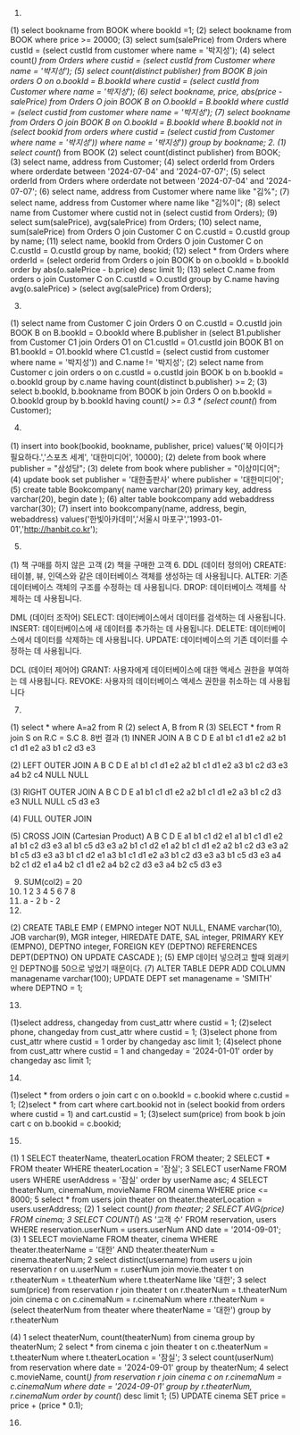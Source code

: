 1.
(1) select bookname from BOOK where bookId =1;
(2) select bookname from BOOK where price >= 20000;
(3) select sum(salePrice) from Orders where custId = (select custId from customer where name = '박지성');
(4) select count(*) from Orders where custid = (select custId from Customer where name = '박지성');
(5) select count(distinct publisher) from BOOK B join orders O on o.bookId = B.bookId
where custid = (select custId from Customer where name = '박지성');
(6) select bookname, price, abs(price - salePrice) from Orders O join BOOK B on O.bookId = B.bookId
where custId = (select custid from customer where name = '박지성');
(7) select bookname from Orders O join BOOK B on O.bookId = B.bookId
where B.bookId not in (select bookid from orders where custid = (select custid from Customer where name = '박지성')) where name = '박지성')) group by bookname;
2.
(1) select count(*) from BOOK
(2) select count(distinct publisher) from BOOK;
(3) select name, address from Customer;
(4) select orderId from Orders where orderdate between '2024-07-04' and '2024-07-07';
(5) select orderId from Orders where orderdate not between '2024-07-04' and '2024-07-07';
(6) select name, address from Customer where name like "김%";
(7) select name, address from Customer where name like "김%이";
(8) select name from Customer where custid not in (select custid from Orders);
(9) select sum(salePrice), avg(salePrice) from Orders;
(10) select name, sum(salePrice) from Orders O join Customer C on C.custId = O.custId group by name;
(11) select name, bookId from Orders O
join Customer C on C.custId = O.custId
group by name, bookid;
(12) select * from Orders where orderId = (select orderid from Orders o
join BOOK b on o.bookId = b.bookId order by abs(o.salePrice - b.price) desc limit 1);
(13) select C.name from orders o join Customer C on C.custId = O.custId
group by C.name having avg(o.salePrice) > (select avg(salePrice) from Orders);

3.
(1)
select name from Customer C
join Orders O on C.custId = O.custId
join BOOK B on B.bookId = O.bookId
where B.publisher
in (select B1.publisher from Customer C1
join Orders O1 on C1.custId = O1.custId
join BOOK B1 on B1.bookId = O1.bookId
where C1.custId = (select custid from customer where name = '박지성'))
and C.name != '박지성';
(2)
select name from Customer c
join orders o on c.custId = o.custId
join BOOK b on b.bookId = o.bookId
group by c.name
having count(distinct b.publisher) >= 2;
(3)
select b.bookId, b.bookname from BOOK b
join Orders O on b.bookId = O.bookId
group by b.bookId
having count(*) >= 0.3 * (select count(*) from Customer);

4.
(1) insert into book(bookid, bookname, publisher, price) values('북 아이디가 필요하다.','스포츠 세계', '대한미디어', 10000);
(2) delete from book where publisher = "삼성당";
(3) delete from book where publisher = "이상미디어";
(4) update book set publisher = '대한출판사' where publisher = '대한미디어';
(5) create table Bookcompany(
	name varchar(20) primary key,
    address varchar(20),
    begin date
);
(6) alter table bookcompany add webaddress varchar(30);
(7) insert into bookcompany(name, address, begin, webaddress) 
values('한빛아카데미','서울시 마포구','1993-01-01','<http://hanbit.co.kr>');

5.
(1) 책 구매를 하지 않은 고객
(2) 책을 구매한 고객
6.
DDL (데이터 정의어)
CREATE: 테이블, 뷰, 인덱스와 같은 데이터베이스 객체를 생성하는 데 사용됩니다.
ALTER: 기존 데이터베이스 객체의 구조를 수정하는 데 사용됩니다.
DROP: 데이터베이스 객체를 삭제하는 데 사용됩니다.

DML (데이터 조작어)
SELECT: 데이터베이스에서 데이터를 검색하는 데 사용됩니다.
INSERT: 데이터베이스에 새 데이터를 추가하는 데 사용됩니다.
DELETE: 데이터베이스에서 데이터를 삭제하는 데 사용됩니다.
UPDATE: 데이터베이스의 기존 데이터를 수정하는 데 사용됩니다.

DCL (데이터 제어어)
GRANT: 사용자에게 데이터베이스에 대한 액세스 권한을 부여하는 데 사용됩니다.
REVOKE: 사용자의 데이터베이스 액세스 권한을 취소하는 데 사용됩니다

7.
(1) select * where A=a2 from R
(2) select A, B from R
(3) SELECT * from R join S on R.C = S.C
8.
8번 결과
(1) INNER JOIN
A	B	C	D	E
a1	b1	c1	d1	e2
a2	b1	c1	d1	e2
a3	b1	c2	d3	e3

(2) LEFT OUTER JOIN
A	B	C	D	E
a1	b1	c1	d1	e2
a2	b1	c1	d1	e2
a3	b1	c2	d3	e3
a4	b2	c4	NULL	NULL

(3) RIGHT OUTER JOIN
A	B	C	D	E
a1	b1	c1	d1	e2
a2	b1	c1	d1	e2
a3	b1	c2	d3	e3
NULL	NULL	c5	d3	e3

(4) FULL OUTER JOIN


(5) CROSS JOIN (Cartesian Product)
A	B	C	D	E
a1	b1	c1	d2	e1
a1	b1	c1	d1	e2
a1	b1	c2	d3	e3
a1	b1	c5	d3	e3
a2	b1	c1	d2	e1
a2	b1	c1	d1	e2
a2	b1	c2	d3	e3
a2	b1	c5	d3	e3
a3	b1	c1	d2	e1
a3	b1	c1	d1	e2
a3	b1	c2	d3	e3
a3	b1	c5	d3	e3
a4	b2	c1	d2	e1
a4	b2	c1	d1	e2
a4	b2	c2	d3	e3
a4	b2	c5	d3	e3

9. SUM(col2) = 20
10. 1 2 3 4 5 6 7 8
11. a - 2  b - 2
12. 
(2) 
CREATE TABLE EMP (
  EMPNO integer NOT NULL,
  ENAME varchar(10),
  JOB varchar(9),
  MGR integer,
  HIREDATE DATE,
  SAL integer,
  PRIMARY KEY (EMPNO),
  DEPTNO integer,
  FOREIGN KEY (DEPTNO)
                REFERENCES DEPT(DEPTNO) ON UPDATE CASCADE
);
(5) EMP 데이터 넣으려고 할때 외래키인 DEPTNO를 50으로 넣었기 때문이다.
(7) ALTER TABLE DEPR ADD COLUMN managename varchar(100);
UPDATE DEPT
set managename = 'SMITH'
where DEPTNO = 1;

13.
(1)select address, changeday from cust_attr
where custid = 1;
(2)select phone, changeday
from cust_attr
where custid = 1;
(3)select phone from cust_attr
where custid = 1
order by changeday asc
limit 1;
(4)select phone from cust_attr
where custid = 1 and changeday = '2024-01-01'
order by changeday asc limit 1;

14.
(1)select * from orders o
join cart c on o.bookId = c.bookid
where c.custid = 1;
(2)select * from cart
where cart.bookid not in (select bookid from orders where custid = 1) and cart.custid = 1;
(3)select sum(price) from book b
join cart c on b.bookid = c.bookid;

15.
(1)
1
SELECT 
    theaterName, theaterLocation
FROM
    theater;
2
SELECT 
    *
FROM
    theater
WHERE
    theaterLocation = '잠실';
3
SELECT 
    userName
FROM
    users
WHERE
    userAddress = '잠실'
order by userName asc;
4
SELECT 
    theaterNum, cinemaNum, movieName
FROM
    cinema
WHERE
    price <= 8000;
5
select * from users join theater
on theater.theaterLocation = users.userAddress;
(2)
1
select count(*) from theater;
2
SELECT 
    AVG(price)
FROM
    cinema;
3
SELECT 
    COUNT(*) AS '고객 수'
FROM
    reservation,
    users
WHERE
    reservation.userNum = users.userNum
        AND date = '2014-09-01';
(3)
1
SELECT 
    movieName
FROM
    theater,
    cinema
WHERE
    theater.theaterName = '대한'
        AND theater.theaterNum = cinema.theaterNum;
2
select distinct(username) from users u
join reservation r on u.userNum = r.userNum
join movie.theater t on r.theaterNum = t.theaterNum
where t.theaterName like '대한';
3
select sum(price) from reservation r
join theater t on r.theaterNum = t.theaterNum
join cinema c on c.cinemaNum = r.cinemaNum
where r.theaterNum = (select theaterNum from theater where theaterName = '대한')
group by r.theaterNum

(4)
1
select theaterNum, count(theaterNum) from cinema
group by theaterNum;
2 select * from cinema c
join theater t on c.theaterNum = t.theaterNum
where t.theaterLocation = '잠실';
3 select count(userNum) from reservation
where date = '2024-09-01'
group by theaterNum;
4 select c.movieName, count(*) from reservation r
join cinema c on r.cinemaNum = c.cinemaNum
where date = '2024-09-01'
group by r.theaterNum, r.cinemaNum
order by count(*) desc limit 1;
(5) UPDATE cinema 
SET 
    price = price + (price * 0.1);

16.






















































